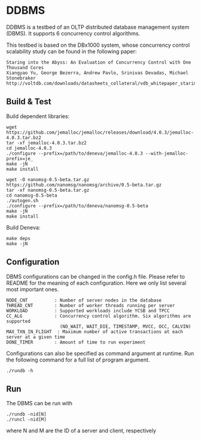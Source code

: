 DDBMS
=======

DDBMS is a testbed of an OLTP distributed database management system (DBMS). It supports 6 concurrency control algorithms.

This testbed is based on the DBx1000 system, whose concurrency control scalability study can be found in the following paper:

    Staring into the Abyss: An Evaluation of Concurrency Control with One Thousand Cores
    Xiangyao Yu, George Bezerra, Andrew Pavlo, Srinivas Devadas, Michael Stonebraker
    http://voltdb.com/downloads/datasheets_collateral/vdb_whitepaper_staring_into_the_abyss.pdf
    
Build & Test
------------

Build dependent libraries:

    wget https://github.com/jemalloc/jemalloc/releases/download/4.0.3/jemalloc-4.0.3.tar.bz2
    tar -xf jemalloc-4.0.3.tar.bz2
    cd jemalloc-4.0.3
    ./configure --prefix=/path/to/deneva/jemalloc-4.0.3 --with-jemalloc-prefix=je_
    make -jN
    make install
    
    wget -O nanomsg-0.5-beta.tar.gz https://github.com/nanomsg/nanomsg/archive/0.5-beta.tar.gz
    tar -xf nanomsg-0.5-beta.tar.gz
    cd nanomsg-0.5-beta
    ./autogen.sh
    ./configure --prefix=/path/to/deneva/nanomsg-0.5-beta
    make -jN
    make install

Build Deneva:

    make deps
    make -jN

Configuration
-------------

DBMS configurations can be changed in the config.h file. Please refer to README for the meaning of each configuration. Here we only list several most important ones. 

    NODE_CNT          : Number of server nodes in the database
    THREAD_CNT        : Number of worker threads running per server
    WORKLOAD          : Supported workloads include YCSB and TPCC
    CC_ALG            : Concurrency control algorithm. Six algorithms are supported 
                        (NO_WAIT, WAIT_DIE, TIMESTAMP, MVCC, OCC, CALVIN) 
    MAX_TXN_IN_FLIGHT  : Maximum number of active transactions at each server at a given time
    DONE_TIMER        : Amount of time to run experiment
                        
Configurations can also be specified as command argument at runtime. Run the following command for a full list of program argument. 
    
    ./rundb -h

Run
---

The DBMS can be run with 

    ./rundb -nid[N]
    ./runcl -nid[M]

where N and M are the ID of a server and client, respectively
